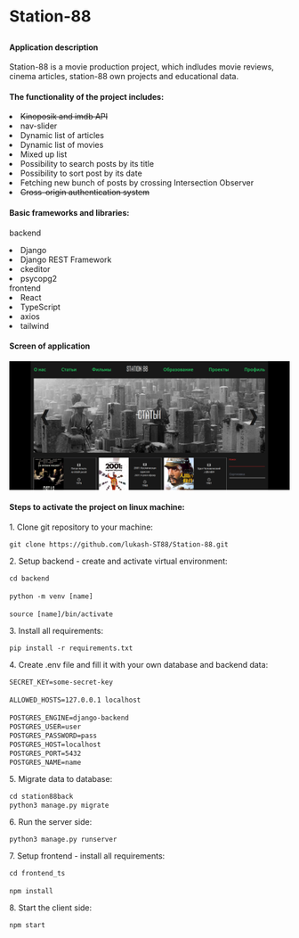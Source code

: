 <h1> Station-88 <h2>

<h4> Application description</h4>

Station-88 is a movie production project, which indludes movie reviews, cinema articles, station-88 own projects and educational data.

<ui><h4>The functionality of the project includes:</h4></ui>
<li><s>Kinoposik and imdb API</s>
<li>nav-slider
<li> Dynamic list of articles 
<li> Dynamic list of movies
<li> Mixed up list
<li> Possibility to search posts by its title
<li> Possibility to sort post by its date 
<li> Fetching new bunch of posts by crossing Intersection Observer
<li> <s>Cross-origin authentication system</s></li>

<h4>Basic frameworks and libraries:</h4>

<ui>backend</ui>
<li>Django
<li>Django REST Framework
<li>ckeditor
<li>psycopg2</li>
<ui>frontend</ui>
<li>React
<li>TypeScript
<li>axios
<li>tailwind

<h4>Screen of application</h4>

![Alt text](Screenshot_of_app.png)


<h4>Steps to activate the project on linux machine:</h4>
<p> 1. Clone git repository to your machine:</p>

```
git clone https://github.com/lukash-ST88/Station-88.git
```

<p> 2. Setup backend - create and activate virtual environment: </p>

```
cd backend

python -m venv [name]

source [name]/bin/activate
```
<p>3. Install all requirements: </p>

```
pip install -r requirements.txt 
```

<p> 4. Create .env file and fill it with your own database and backend data: </p>

```
SECRET_KEY=some-secret-key

ALLOWED_HOSTS=127.0.0.1 localhost

POSTGRES_ENGINE=django-backend
POSTGRES_USER=user
POSTGRES_PASSWORD=pass
POSTGRES_HOST=localhost
POSTGRES_PORT=5432
POSTGRES_NAME=name
```
<p> 5. Migrate data to database:</p>

```
cd station88back
python3 manage.py migrate
```
<p> 6. Run the server side: </p>

```
python3 manage.py runserver
```
<p> 7. Setup frontend - install all requirements:</p>

```
cd frontend_ts

npm install 
```
<p> 8. Start the client side:</p>

```
npm start
```